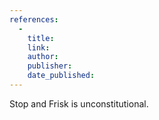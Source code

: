 ```yaml
---
references:
  -
    title: 
    link: 
    author: 
    publisher: 
    date_published: 
---
```


Stop and Frisk is unconstitutional.

